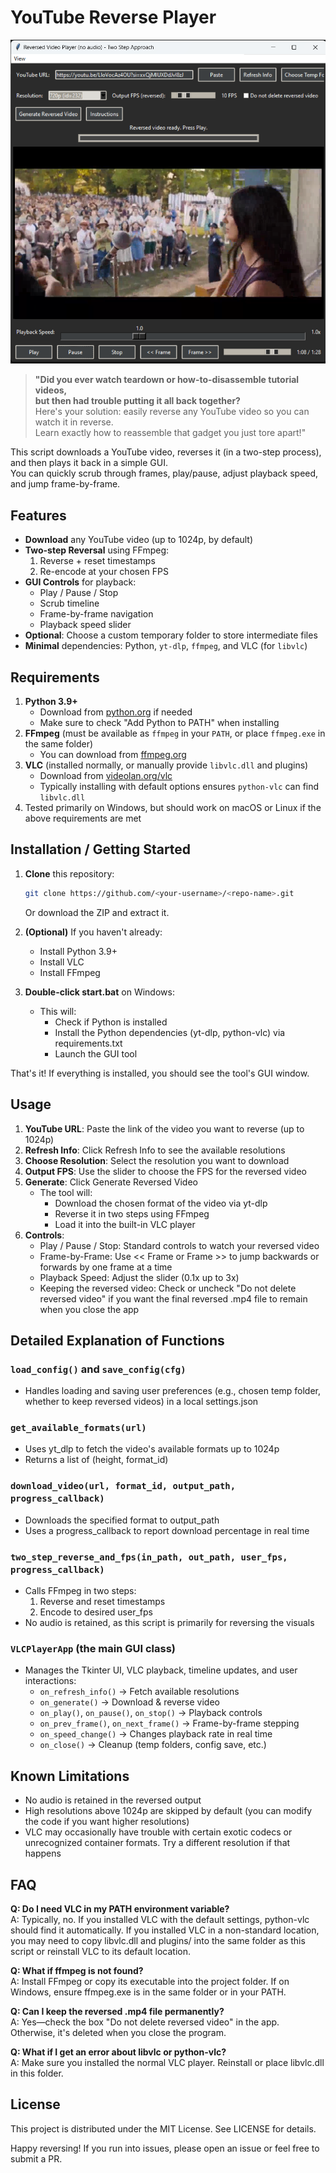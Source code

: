 # YouTube Reverse Player

![Screenshot](./screenshot.png)

> **"Did you ever watch teardown or how-to-disassemble tutorial videos,  
> but then had trouble putting it all back together?**  
> Here's your solution: easily reverse any YouTube video so you can watch it in reverse.  
> Learn exactly how to reassemble that gadget you just tore apart!"

This script downloads a YouTube video, reverses it (in a two-step process), and then plays it back in a simple GUI.  
You can quickly scrub through frames, play/pause, adjust playback speed, and jump frame-by-frame.

## Features

- **Download** any YouTube video (up to 1024p, by default)
- **Two-step Reversal** using FFmpeg:
  1. Reverse + reset timestamps  
  2. Re-encode at your chosen FPS  
- **GUI Controls** for playback:
  - Play / Pause / Stop  
  - Scrub timeline  
  - Frame-by-frame navigation  
  - Playback speed slider  
- **Optional**: Choose a custom temporary folder to store intermediate files  
- **Minimal** dependencies: Python, `yt-dlp`, `ffmpeg`, and VLC (for `libvlc`)

## Requirements

1. **Python 3.9+**  
   - Download from [python.org](https://www.python.org/downloads/) if needed  
   - Make sure to check "Add Python to PATH" when installing
2. **FFmpeg** (must be available as `ffmpeg` in your `PATH`, or place `ffmpeg.exe` in the same folder)  
   - You can download from [ffmpeg.org](https://ffmpeg.org/download.html)
3. **VLC** (installed normally, or manually provide `libvlc.dll` and plugins)  
   - Download from [videolan.org/vlc](https://www.videolan.org/vlc/)  
   - Typically installing with default options ensures `python-vlc` can find `libvlc.dll`
4. Tested primarily on Windows, but should work on macOS or Linux if the above requirements are met

## Installation / Getting Started

1. **Clone** this repository:
   ```bash
   git clone https://github.com/<your-username>/<repo-name>.git
   ```
   Or download the ZIP and extract it.

2. **(Optional)** If you haven't already:
   - Install Python 3.9+
   - Install VLC
   - Install FFmpeg

3. **Double-click start.bat** on Windows:
   - This will:
     - Check if Python is installed
     - Install the Python dependencies (yt-dlp, python-vlc) via requirements.txt
     - Launch the GUI tool

That's it! If everything is installed, you should see the tool's GUI window.

## Usage

1. **YouTube URL**: Paste the link of the video you want to reverse (up to 1024p)
2. **Refresh Info**: Click Refresh Info to see the available resolutions
3. **Choose Resolution**: Select the resolution you want to download
4. **Output FPS**: Use the slider to choose the FPS for the reversed video
5. **Generate**: Click Generate Reversed Video
   - The tool will:
     - Download the chosen format of the video via yt-dlp
     - Reverse it in two steps using FFmpeg
     - Load it into the built-in VLC player
6. **Controls**:
   - Play / Pause / Stop: Standard controls to watch your reversed video
   - Frame-by-Frame: Use << Frame or Frame >> to jump backwards or forwards by one frame at a time
   - Playback Speed: Adjust the slider (0.1x up to 3x)
   - Keeping the reversed video: Check or uncheck "Do not delete reversed video" if you want the final reversed .mp4 file to remain when you close the app

## Detailed Explanation of Functions

### `load_config()` and `save_config(cfg)`
- Handles loading and saving user preferences (e.g., chosen temp folder, whether to keep reversed videos) in a local settings.json

### `get_available_formats(url)`
- Uses yt_dlp to fetch the video's available formats up to 1024p
- Returns a list of (height, format_id)

### `download_video(url, format_id, output_path, progress_callback)`
- Downloads the specified format to output_path
- Uses a progress_callback to report download percentage in real time

### `two_step_reverse_and_fps(in_path, out_path, user_fps, progress_callback)`
- Calls FFmpeg in two steps:
  1. Reverse and reset timestamps
  2. Encode to desired user_fps
- No audio is retained, as this script is primarily for reversing the visuals

### `VLCPlayerApp` (the main GUI class)
- Manages the Tkinter UI, VLC playback, timeline updates, and user interactions:
  - `on_refresh_info()` → Fetch available resolutions
  - `on_generate()` → Download & reverse video
  - `on_play()`, `on_pause()`, `on_stop()` → Playback controls
  - `on_prev_frame()`, `on_next_frame()` → Frame-by-frame stepping
  - `on_speed_change()` → Changes playback rate in real time
  - `on_close()` → Cleanup (temp folders, config save, etc.)

## Known Limitations

- No audio is retained in the reversed output
- High resolutions above 1024p are skipped by default (you can modify the code if you want higher resolutions)
- VLC may occasionally have trouble with certain exotic codecs or unrecognized container formats. Try a different resolution if that happens

## FAQ

**Q: Do I need VLC in my PATH environment variable?**  
A: Typically, no. If you installed VLC with the default settings, python-vlc should find it automatically. If you installed VLC in a non-standard location, you may need to copy libvlc.dll and plugins/ into the same folder as this script or reinstall VLC to its default location.

**Q: What if ffmpeg is not found?**  
A: Install FFmpeg or copy its executable into the project folder. If on Windows, ensure ffmpeg.exe is in the same folder or in your PATH.

**Q: Can I keep the reversed .mp4 file permanently?**  
A: Yes—check the box "Do not delete reversed video" in the app. Otherwise, it's deleted when you close the program.

**Q: What if I get an error about libvlc or python-vlc?**  
A: Make sure you installed the normal VLC player. Reinstall or place libvlc.dll in this folder.

## License

This project is distributed under the MIT License. See LICENSE for details.

Happy reversing! If you run into issues, please open an issue or feel free to submit a PR.

